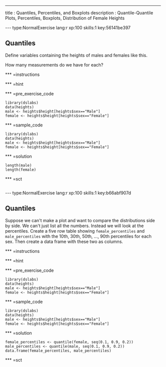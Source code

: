 ---
title       : Quantiles, Percentiles, and Boxplots
description : Quantile-Quantile Plots, Percentiles, Boxplots, Distribution of Female Heights

--- type:NormalExercise lang:r xp:100 skills:1 key:56141be397
## Quantiles

Define variables containing the heights of males and females like this.

How many measurements do we have for each?

*** =instructions

*** =hint

*** =pre_exercise_code
```{r}
library(dslabs)
data(heights)
male <- heights$height[heights$sex=="Male"]
female <- heights$height[heights$sex=="Female"]
```

*** =sample_code
```{r}
library(dslabs)
data(heights)
male <- heights$height[heights$sex=="Male"]
female <- heights$height[heights$sex=="Female"]
```

*** =solution
```{r}
length(male)
length(female)
```

*** =sct
```{r}

```

--- type:NormalExercise lang:r xp:100 skills:1 key:b66abf907d
## Quantiles

Suppose we can't make a plot and want to compare the distributions side by side. We can't just list all the numbers. Instead we will look at the percentiles. Create a five row table showing `female_percentiles` and `male_percentiles` with the 10th, 30th, 50th, ..., 90th percentiles for each sex. Then create a data frame with these two as columns.


*** =instructions

*** =hint

*** =pre_exercise_code
```{r}
library(dslabs)
data(heights)
male <- heights$height[heights$sex=="Male"]
female <- heights$height[heights$sex=="Female"]
```

*** =sample_code
```{r}
library(dslabs)
data(heights)
male <- heights$height[heights$sex=="Male"]
female <- heights$height[heights$sex=="Female"]
```

*** =solution
```{r}
female_percentiles <- quantile(female, seq(0.1, 0.9, 0.2))
male_percentiles <- quantile(male, seq(0.1, 0.9, 0.2))
data.frame(female_percentiles, male_percentiles)    
```

*** =sct
```{r}

```
